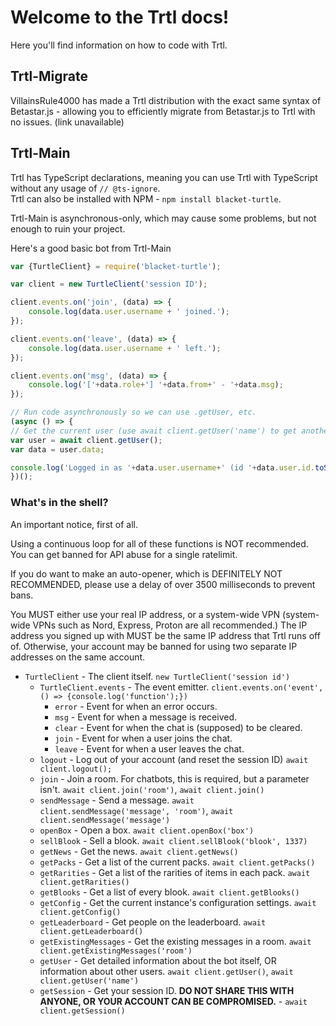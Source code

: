 # Welcome to the Trtl docs!
Here you'll find information on how to code with Trtl.

## Trtl-Migrate
VillainsRule4000 has made a Trtl distribution with the exact same syntax of Betastar.js - allowing you to efficiently migrate from Betastar.js to Trtl with no issues. (link unavailable)

## Trtl-Main
Trtl has TypeScript declarations, meaning you can use Trtl with TypeScript without any usage of ```// @ts-ignore```.  
Trtl can also be installed with NPM - ```npm install blacket-turtle```.

Trtl-Main is asynchronous-only, which may cause some problems, but not enough to ruin your project.

Here's a good basic bot from Trtl-Main

```js
var {TurtleClient} = require('blacket-turtle');

var client = new TurtleClient('session ID');

client.events.on('join', (data) => {
    console.log(data.user.username + ' joined.');
});

client.events.on('leave', (data) => {
    console.log(data.user.username + ' left.');
});

client.events.on('msg', (data) => {
    console.log('['+data.role+'] '+data.from+' - '+data.msg);
});

// Run code asynchronously so we can use .getUser, etc.
(async () => {
// Get the current user (use await client.getUser('name') to get another user). Returns an axios request object directly.
var user = await client.getUser();
var data = user.data;

console.log('Logged in as '+data.user.username+' (id '+data.user.id.toString()+')');
})();
```

### What's in the shell?
An important notice, first of all.

Using a continuous loop for all of these functions is NOT recommended. You can get banned for API abuse for a single ratelimit.

If you do want to make an auto-opener, which is DEFINITELY NOT RECOMMENDED, please use a delay of over 3500 milliseconds to prevent bans.

You MUST either use your real IP address, or a system-wide VPN (system-wide VPNs such as Nord, Express, Proton are all recommended.) The IP address you signed up with MUST be the same IP address that Trtl runs off of. Otherwise, your account may be banned for using two separate IP addresses on the same account.

- ```TurtleClient``` - The client itself. ```new TurtleClient('session id')```   
    - ```TurtleClient.events``` - The event emitter. ```client.events.on('event', () => {console.log('function');})```
        - ```error``` - Event for when an error occurs.
        - ```msg``` - Event for when a message is received.
        - ```clear``` - Event for when the chat is (supposed) to be cleared.
        - ```join``` - Event for when a user joins the chat.
        - ```leave``` - Event for when a user leaves the chat.
    - ```logout``` - Log out of your account (and reset the session ID) ```await client.logout();```
    - ```join``` - Join a room. For chatbots, this is required, but a parameter isn't. ```await client.join('room')```, ```await client.join()```
    - ```sendMessage``` - Send a message. ```await client.sendMessage('message', 'room')```, ```await client.sendMessage('message')```
    - ```openBox``` - Open a box. ```await client.openBox('box')```
    - ```sellBlook``` - Sell a blook. ```await client.sellBlook('blook', 1337)```
    - ```getNews``` - Get the news. ```await client.getNews()```
    - ```getPacks``` - Get a list of the current packs. ```await client.getPacks()```
    - ```getRarities``` - Get a list of the rarities of items in each pack. ```await client.getRarities()```
    - ```getBlooks``` - Get a list of every blook. ```await client.getBlooks()```
    - ```getConfig``` - Get the current instance's configuration settings. ```await client.getConfig()```
    - ```getLeaderboard``` - Get people on the leaderboard. ```await client.getLeaderboard()```
    - ```getExistingMessages``` - Get the existing messages in a room. ```await client.getExistingMessages('room')```
    - ```getUser``` - Get detailed information about the bot itself, OR information about other users. ```await client.getUser()```, ```await client.getUser('name')```
    - ```getSession``` - Get your session ID. **DO NOT SHARE THIS WITH ANYONE, OR YOUR ACCOUNT CAN BE COMPROMISED.** - ```await client.getSession()```
